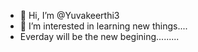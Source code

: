 - 👋 Hi, I’m @Yuvakeerthi3
- 👀 I’m interested in learning new things....
- Everday will be the new begining.........



<!---
Yuvakeerthi3/Yuvakeerthi3 is a ✨ special ✨ repository because its `README.md` (this file) appears on your GitHub profile.
You can click the Preview link to take a look at your changes.
--->
